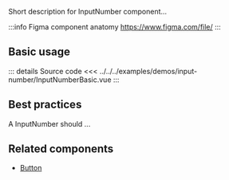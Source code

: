 Short description for InputNumber component...

:::info Figma component anatomy
https://www.figma.com/file/
:::

## Basic usage

<InputNumberBasic />

::: details Source code
<<< ../../../examples/demos/input-number/InputNumberBasic.vue
:::

## Best practices

A InputNumber should ...

## Related components

- [Button](/components/button/button.doc)
